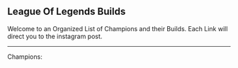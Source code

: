 ## League Of Legends Builds
Welcome to an Organized List of Champions and their Builds. Each Link will direct you to the instagram post.

___

Champions:

